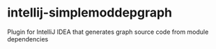 intellij-simplemoddepgraph
==========================

Plugin for IntelliJ IDEA that generates graph source code from module dependencies